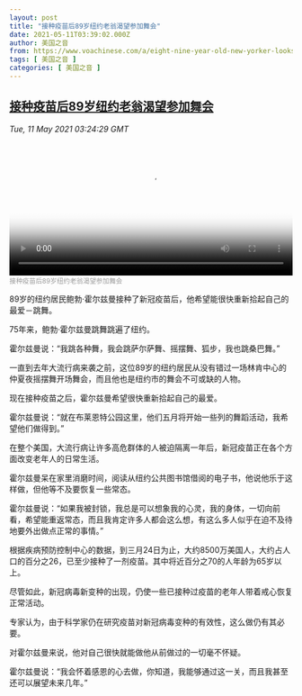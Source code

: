 ```yaml
---
layout: post
title: "接种疫苗后89岁纽约老翁渴望参加舞会"
date: 2021-05-11T03:39:02.000Z
author: 美国之音
from: https://www.voachinese.com/a/eight-nine-year-old-new-yorker-looks-forward-to-dance-parties-20210510/5885489.html
tags: [ 美国之音 ]
categories: [ 美国之音 ]
---
```

<!--1620704342000-->
[接种疫苗后89岁纽约老翁渴望参加舞会](https://www.voachinese.com/a/eight-nine-year-old-new-yorker-looks-forward-to-dance-parties-20210510/5885489.html)
------

<div>
<div><i>Tue, 11 May 2021 03:24:29 GMT</i></div><video poster="https://images.weserv.nl?url=gdb.voanews.com/3d2ddd8d-dc16-4373-9c48-48a978b20a6e_tv_r1_s_w900.jpg" src="https://av.voanews.com/Videoroot/Pangeavideo/2021/05/3/3d/3d2ddd8d-dc16-4373-9c48-48a978b20a6e_240p.mp4" style="width:100%" controls></video><div><small style="color: #999;">接种疫苗后89岁纽约老翁渴望参加舞会</small></div><p>89岁的纽约居民鲍勃·霍尔兹曼接种了新冠疫苗后，他希望能很快重新拾起自己的最爱－跳舞。</p><p>75年来，鲍勃·霍尔兹曼跳舞跳遍了纽约。</p><p>霍尔兹曼说：“我跳各种舞，我会跳萨尔萨舞、摇摆舞、狐步，我也跳桑巴舞。”</p><p>一直到去年大流行病来袭之前，这位89岁的纽约居民从没有错过一场林肯中心的仲夏夜摇摆舞开场舞会，而且他也是纽约市的舞会不可或缺的人物。</p><p>现在接种疫苗之后，霍尔兹曼希望很快重新拾起自己的最爱。</p><p>霍尔兹曼说：“就在布莱恩特公园这里，他们五月将开始一些列的舞蹈活动，我希望他们做得到。”</p><p>在整个美国，大流行病让许多高危群体的人被迫隔离一年后，新冠疫苗正在各个方面改变老年人的日常生活。</p><p>霍尔兹曼呆在家里消磨时间，阅读从纽约公共图书馆借阅的电子书，他说他乐于这样做，但他等不及要恢复一些常态。</p><p>霍尔兹曼说：“如果我被封锁，我总是可以想象我的心灵，我的身体，一切向前看，希望能重返常态，而且我肯定许多人都会这么想，有这么多人似乎在迫不及待地要外出做点正常的事情。”</p><p>根据疾病预防控制中心的数据，到三月24日为止，大约8500万美国人，大约占人口的百分之26，已至少接种了一剂疫苗。其中将近百分之70的人年龄为65岁以上。</p><p>尽管如此，新冠病毒新变种的出现，仍使一些已接种过疫苗的老年人带着戒心恢复正常活动。</p><p>专家认为，由于科学家仍在研究疫苗对新冠病毒变种的有效性，这么做仍有其必要。</p><p>对霍尔兹曼来说，他对自己很快就能做他从前做过的一切毫不怀疑。</p><p>霍尔兹曼说：“我会怀着感恩的心去做，你知道，我能够通过这一关，而且我甚至还可以展望未来几年。”</p>
</div>
